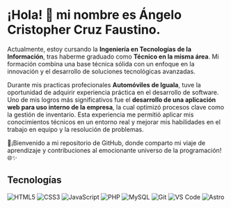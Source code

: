 # ¡Hola! 👋 mi nombre es Ángelo Cristopher Cruz Faustino.


Actualmente, estoy cursando la **Ingeniería en Tecnologías de la Información**, tras haberme graduado como **Técnico en la misma área**. Mi formación combina una base técnica sólida con un enfoque en la innovación y el desarrollo de soluciones tecnológicas avanzadas. 


Durante mis practicas profecionales **Automóviles de Iguala**, tuve la oportunidad de adquirir experiencia práctica en el desarrollo de software. Uno de mis logros más significativos fue el **desarrollo de una aplicación web para uso interno de la empresa**, la cual optimizó procesos clave como la gestión de inventario. Esta experiencia me permitió aplicar mis conocimientos técnicos en un entorno real y mejorar mis habilidades en el trabajo en equipo y la resolución de problemas.


👋¡Bienvenido a mi repositorio de GitHub, donde comparto mi viaje de aprendizaje y contribuciones al emocionante universo de la programación! 🌐✨

## Tecnologías 

![HTML5](https://img.shields.io/badge/-HTML5-%23E44D27?style=flat-square&logo=html5&logoColor=ffffff)
![CSS3](https://img.shields.io/badge/-CSS3-%231572B6?style=flat-square&logo=css3)
![JavaScript](https://img.shields.io/badge/-JavaScript-%23F7DF1C?style=flat-square&logo=javascript&logoColor=000000&labelColor=%23F7DF1C&color=%23FFCE5A)
![PHP](https://img.shields.io/badge/-PHP-%23777BB4?style=flat-square&logo=php&logoColor=white)
![MySQL](https://img.shields.io/badge/-MySQL-%234479A1?style=flat-square&logo=mysql&logoColor=white)
![Git](https://img.shields.io/badge/-Git-%23F05032?style=flat-square&logo=git&logoColor=%23ffffff)
![VS Code](https://img.shields.io/badge/-VSCode-%23007ACC?style=flat-square&logo=visual-studio-code)
![Astro](https://img.shields.io/badge/-Astro-%23FF5D01?style=flat-square&logo=astro&logoColor=white)





